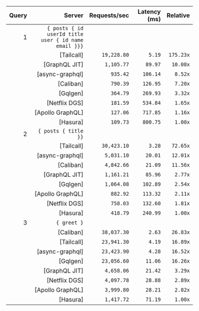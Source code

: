 <!-- PERFORMANCE_RESULTS_START -->

| Query | Server | Requests/sec | Latency (ms) | Relative |
|-------:|--------:|--------------:|--------------:|---------:|
| 1 | `{ posts { id userId title user { id name email }}}` |
|| [Tailcall] | `19,228.80` | `5.19` | `175.23x` |
|| [GraphQL JIT] | `1,105.77` | `89.97` | `10.08x` |
|| [async-graphql] | `935.42` | `106.14` | `8.52x` |
|| [Caliban] | `790.39` | `126.95` | `7.20x` |
|| [Gqlgen] | `364.79` | `269.93` | `3.32x` |
|| [Netflix DGS] | `181.59` | `534.84` | `1.65x` |
|| [Apollo GraphQL] | `127.06` | `717.85` | `1.16x` |
|| [Hasura] | `109.73` | `800.75` | `1.00x` |
| 2 | `{ posts { title }}` |
|| [Tailcall] | `30,423.10` | `3.28` | `72.65x` |
|| [async-graphql] | `5,031.10` | `20.01` | `12.01x` |
|| [Caliban] | `4,842.66` | `21.09` | `11.56x` |
|| [GraphQL JIT] | `1,161.21` | `85.96` | `2.77x` |
|| [Gqlgen] | `1,064.08` | `102.89` | `2.54x` |
|| [Apollo GraphQL] | `882.92` | `113.32` | `2.11x` |
|| [Netflix DGS] | `758.03` | `132.60` | `1.81x` |
|| [Hasura] | `418.79` | `240.99` | `1.00x` |
| 3 | `{ greet }` |
|| [Caliban] | `38,037.30` | `2.63` | `26.83x` |
|| [Tailcall] | `23,941.30` | `4.19` | `16.89x` |
|| [async-graphql] | `23,423.90` | `4.28` | `16.52x` |
|| [Gqlgen] | `23,056.60` | `11.06` | `16.26x` |
|| [GraphQL JIT] | `4,658.06` | `21.42` | `3.29x` |
|| [Netflix DGS] | `4,097.78` | `28.88` | `2.89x` |
|| [Apollo GraphQL] | `3,999.80` | `28.21` | `2.82x` |
|| [Hasura] | `1,417.72` | `71.19` | `1.00x` |

<!-- PERFORMANCE_RESULTS_END -->
